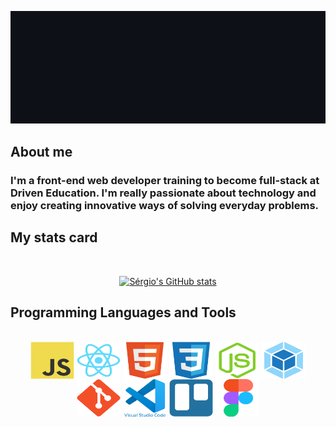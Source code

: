 <p align="center">
  <img src="https://github.com/Ginhu/Ginhu/blob/main/assets/greetings.gif" alt="Hi, I'm Sérgio 👋 Welcome to my gitHub Page ❤️">
</p>

## About me

### I'm a front-end web developer training to become full-stack at Driven Education. I'm really passionate about technology and enjoy creating innovative ways of solving everyday problems.


## My stats card

<div align="center"><br>
  
[![Sérgio's GitHub stats](https://github-readme-stats.vercel.app/api?username=Ginhu&show_icons=true&theme=tokyonight)](https://github.com/anuraghazra/github-readme-stats)
</div>

## Programming Languages and Tools

<div style="display: inline_block" align="center" gap="25px"><br>
  <img align="center" alt="JS-Icon" height="60" width="70" src="https://github.com/devicons/devicon/blob/master/icons/javascript/javascript-original.svg" />
  <img align="center" alt="React-Icon" height="60" width="70" src="https://github.com/devicons/devicon/blob/master/icons/react/react-original.svg" />
  <img align="center" alt="HTML5-Icon" height="60" width="70" src="https://github.com/devicons/devicon/blob/master/icons/html5/html5-original.svg" />
  <img align="center" alt="CSS-Icon" height="60" width="70" src="https://github.com/devicons/devicon/blob/master/icons/css3/css3-original.svg" />
  <img align="center" alt="NodeJS-Icon" height="60" width="70" src="https://github.com/devicons/devicon/blob/master/icons/nodejs/nodejs-original.svg" />
  <img align="center" alt="Webpack-Icon" height="60" width="70" src="https://github.com/devicons/devicon/blob/master/icons/webpack/webpack-original.svg" />
  <img align="center" alt="GIT-Icon" height="60" width="70" src="https://github.com/devicons/devicon/blob/master/icons/git/git-original.svg" />
  <img align="center" alt="VSCode-Icon" height="60" width="70" src="https://github.com/devicons/devicon/blob/master/icons/vscode/vscode-original-wordmark.svg" />
  <img align="center" alt="Trello-Icon" height="60" width="70" src="https://github.com/devicons/devicon/blob/master/icons/trello/trello-plain.svg" />
  <img align="center" alt="Figma-Icon" height="60" width="70" src="https://github.com/devicons/devicon/blob/master/icons/figma/figma-original.svg" />
</div>
